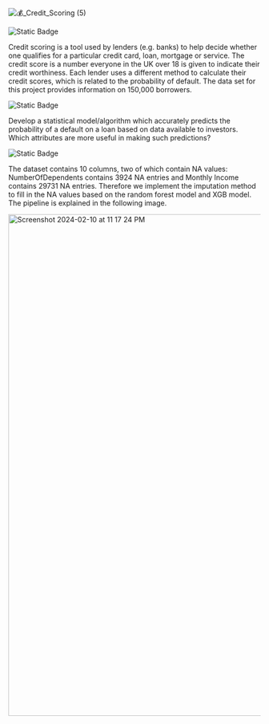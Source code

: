 
![💰_Credit_Scoring (5)](https://github.com/BL-Starlord/MGP-Credit_Scoring/assets/81414955/81fda687-babd-4ecd-91b7-55a51175cf0e)

![Static Badge](https://img.shields.io/badge/Project_background%20-%20black?style=flat)

Credit scoring is a tool used by lenders (e.g. banks) to help decide whether one qualifies for a particular credit card, loan, mortgage or service. The credit score is a number everyone in the UK over 18 is given to indicate their credit worthiness. Each lender uses a different method to calculate their credit scores, which is related to the probability of default. The data set for this project provides information on 150,000 borrowers.

![Static Badge](https://img.shields.io/badge/Project%20Aim%20-%20black?style=flat)

Develop a statistical model/algorithm which accurately predicts the probability of a default on a loan based on data available to investors. Which attributes are more useful in making such predictions?

![Static Badge](https://img.shields.io/badge/Imputation%20NA-red)

The dataset contains 10 columns, two of which contain NA values: NumberOfDependents contains 3924 NA entries and Monthly Income contains 29731 NA entries. Therefore we implement the imputation method to fill in the NA values based on the random forest model and XGB model. The pipeline is explained in the following image.

<img width="1000" alt="Screenshot 2024-02-10 at 11 17 24 PM" src="https://github.com/BL-Starlord/MGP-Credit_Scoring/assets/81414955/675fb558-4790-45ef-9e67-572a4b1f2952">

